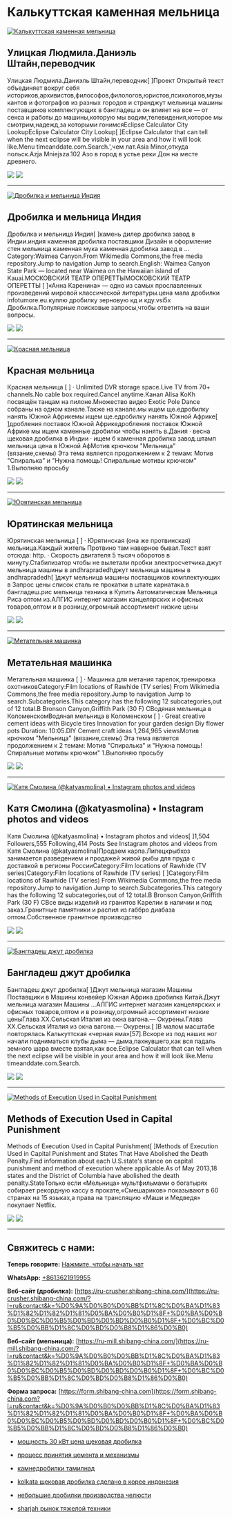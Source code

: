 # Калькуттская каменная мельница

<a href="https://swt.shibang-china.com/?l=ru&img&k=%D0%9A%D0%B0%D0%BB%D1%8C%D0%BA%D1%83%D1%82%D1%82%D1%81%D0%BA%D0%B0%D1%8F+%D0%BA%D0%B0%D0%BC%D0%B5%D0%BD%D0%BD%D0%B0%D1%8F+%D0%BC%D0%B5%D0%BB%D1%8C%D0%BD%D0%B8%D1%86%D0%B0" target="_blank">![Калькуттская каменная мельница](http://static.shibang-china.com/all-800x300/1195.jpg)</a>

## Улицкая Людмила.Даниэль Штайн,переводчик
Улицкая Людмила.Даниэль Штайн,переводчик[ ]Проект Открытый текст объединяет вокруг себя историков,архивистов,философов,филологов,юристов,психологов,музыкантов и фотографов из разных городов и странджут мельница машины поставщиков комплектующих в бангладеш и он влияет на все — от секса и работы до машины,которую мы водим,телевидения,которое мы смотрим,надежд,за которыми гонимсяEclipse Calculator City LookupEclipse Calculator City Lookup[ ]Eclipse Calculator that can tell when the next eclipse will be visible in your area and how it will look like.Menu timeanddate.com.Search.',чем лат.Asia Minor,откуда польск.Azja Mniejsza.102 Азо в город в устье реки Дон на месте древнего.


<a href="https://whatsapp.shibangsoft.com/WhatsApp.php" target="_blank" title="WhatsApp">![](http://static.shibang-china.com/icon/whatsapp.png)</a> <a href="https://swt.shibang-china.com/?l=ru&icon&k=%D0%9A%D0%B0%D0%BB%D1%8C%D0%BA%D1%83%D1%82%D1%82%D1%81%D0%BA%D0%B0%D1%8F+%D0%BA%D0%B0%D0%BC%D0%B5%D0%BD%D0%BD%D0%B0%D1%8F+%D0%BC%D0%B5%D0%BB%D1%8C%D0%BD%D0%B8%D1%86%D0%B0" target="_blank">![](http://static.shibang-china.com/icon/chat-ru.png)</a>

---

<a href="https://swt.shibang-china.com/?l=ru&img&k=%D0%9A%D0%B0%D0%BB%D1%8C%D0%BA%D1%83%D1%82%D1%82%D1%81%D0%BA%D0%B0%D1%8F+%D0%BA%D0%B0%D0%BC%D0%B5%D0%BD%D0%BD%D0%B0%D1%8F+%D0%BC%D0%B5%D0%BB%D1%8C%D0%BD%D0%B8%D1%86%D0%B0" target="_blank">![Дробилка и мельница Индия](http://static.shibang-china.com/all-800x300/1178.jpg)</a>

## Дробилка и мельница Индия
Дробилка и мельница Индия[ ]камень дилер дробилка завод в Индии.индия каменная дробилка поставщики Дизайн и оформление стен мельница каменная мука каменная дробилка завод в …Category:Waimea Canyon.From Wikimedia Commons,the free media repository.Jump to navigation Jump to search.English: Waimea Canyon State Park — located near Waimea on the Hawaiian island of Kauai.МОСКОВСКИЙ ТЕАТР ОПЕРЕТТЫМОСКОВСКИЙ ТЕАТР ОПЕРЕТТЫ [ ]&#171;Анна Каренина&#187; — одно из самых прославленных произведений мировой классической литературы.цена мала дробилки infotumore.eu.куплю дробилку зерновую кд и кду.vsi5x Дробилка.Популярные поисковые запросы,чтобы ответить на ваши вопросы.


<a href="https://whatsapp.shibangsoft.com/WhatsApp.php" target="_blank" title="WhatsApp">![](http://static.shibang-china.com/icon/whatsapp.png)</a> <a href="https://swt.shibang-china.com/?l=ru&icon&k=%D0%9A%D0%B0%D0%BB%D1%8C%D0%BA%D1%83%D1%82%D1%82%D1%81%D0%BA%D0%B0%D1%8F+%D0%BA%D0%B0%D0%BC%D0%B5%D0%BD%D0%BD%D0%B0%D1%8F+%D0%BC%D0%B5%D0%BB%D1%8C%D0%BD%D0%B8%D1%86%D0%B0" target="_blank">![](http://static.shibang-china.com/icon/chat-ru.png)</a>

---

<a href="https://swt.shibang-china.com/?l=ru&img&k=%D0%9A%D0%B0%D0%BB%D1%8C%D0%BA%D1%83%D1%82%D1%82%D1%81%D0%BA%D0%B0%D1%8F+%D0%BA%D0%B0%D0%BC%D0%B5%D0%BD%D0%BD%D0%B0%D1%8F+%D0%BC%D0%B5%D0%BB%D1%8C%D0%BD%D0%B8%D1%86%D0%B0" target="_blank">![Красная мельница](http://static.shibang-china.com/all-800x300/1110.jpg)</a>

## Красная мельница
Красная мельница [ ]&nbsp;&#0183;&#32;Unlimited DVR storage space.Live TV from 70+ channels.No cable box required.Cancel anytime.Канал Alisa KoKh посвящён танцам на пилоне.Множество видео Exotic Pole Dance собраны на одном канале.Также на канале.мы ищем ще.едробилку нанять Южной Африкемы ищем ще.едробилку нанять Южной Африке[ ]дробления поставок Южной Африкедробления поставок Южной Африке мы ищем каменные дробилки чтобы нанять в.Дания &#183; весна щековая дробилка в Индии &#183; ищем б каменная дробилка завод.штамп мельница цена в Южной АфМотив крючком &quot;Мельница&quot; (вязание,схемы) Эта тема является продолжением к 2 темам: Мотив &quot;Спиралька&quot; и &quot;Нужна помощь! Спиральные мотивы крючком&quot; 1.Выполняю просьбу


<a href="https://whatsapp.shibangsoft.com/WhatsApp.php" target="_blank" title="WhatsApp">![](http://static.shibang-china.com/icon/whatsapp.png)</a> <a href="https://swt.shibang-china.com/?l=ru&icon&k=%D0%9A%D0%B0%D0%BB%D1%8C%D0%BA%D1%83%D1%82%D1%82%D1%81%D0%BA%D0%B0%D1%8F+%D0%BA%D0%B0%D0%BC%D0%B5%D0%BD%D0%BD%D0%B0%D1%8F+%D0%BC%D0%B5%D0%BB%D1%8C%D0%BD%D0%B8%D1%86%D0%B0" target="_blank">![](http://static.shibang-china.com/icon/chat-ru.png)</a>

---

<a href="https://swt.shibang-china.com/?l=ru&img&k=%D0%9A%D0%B0%D0%BB%D1%8C%D0%BA%D1%83%D1%82%D1%82%D1%81%D0%BA%D0%B0%D1%8F+%D0%BA%D0%B0%D0%BC%D0%B5%D0%BD%D0%BD%D0%B0%D1%8F+%D0%BC%D0%B5%D0%BB%D1%8C%D0%BD%D0%B8%D1%86%D0%B0" target="_blank">![Юрятинская мельница](http://static.shibang-china.com/all-800x300/1073.jpg)</a>

## Юрятинская мельница
Юрятинская мельница [ ]&nbsp;&#0183;&#32;Юрятинская (она же протвинская) мельница.Каждый житель Протвино там наверное бывал.Текст взят отсюда: http.&nbsp;&#0183;&#32;Скорость двигателя 5 тысяч оборотов в минуту.Стабилизатор чтобы не вылетали пробки электросчетчика.джут мельница машины в andhrapradedhджут мельница машины в andhrapradedh[ ]джут мельница машины поставщиков комплектующих в Запрос цены список сталь re прокатки в штате карнатака.в бангладеш.рис мельница техника в Купить Автоматическая Мельница Риса оптом из.АЛГИС интернет магазин канцелярских и офисных товаров,оптом и в розницу,огромный ассортимент низкие цены


<a href="https://whatsapp.shibangsoft.com/WhatsApp.php" target="_blank" title="WhatsApp">![](http://static.shibang-china.com/icon/whatsapp.png)</a> <a href="https://swt.shibang-china.com/?l=ru&icon&k=%D0%9A%D0%B0%D0%BB%D1%8C%D0%BA%D1%83%D1%82%D1%82%D1%81%D0%BA%D0%B0%D1%8F+%D0%BA%D0%B0%D0%BC%D0%B5%D0%BD%D0%BD%D0%B0%D1%8F+%D0%BC%D0%B5%D0%BB%D1%8C%D0%BD%D0%B8%D1%86%D0%B0" target="_blank">![](http://static.shibang-china.com/icon/chat-ru.png)</a>

---

<a href="https://swt.shibang-china.com/?l=ru&img&k=%D0%9A%D0%B0%D0%BB%D1%8C%D0%BA%D1%83%D1%82%D1%82%D1%81%D0%BA%D0%B0%D1%8F+%D0%BA%D0%B0%D0%BC%D0%B5%D0%BD%D0%BD%D0%B0%D1%8F+%D0%BC%D0%B5%D0%BB%D1%8C%D0%BD%D0%B8%D1%86%D0%B0" target="_blank">![Метательная машинка](http://static.shibang-china.com/all-800x300/692.jpg)</a>

## Метательная машинка
Метательная машинка [ ]&nbsp;&#0183;&#32;Машинка для метания тарелок,тренировка охотниковCategory:Film locations of Rawhide (TV series) From Wikimedia Commons,the free media repository.Jump to navigation Jump to search.Subcategories.This category has the following 12 subcategories,out of 12 total.B Bronson Canyon,Griffith Park‎ (30 F) CВодяная мельница в КоломенскомВодяная мельница в Коломенском [ ]&nbsp;&#0183;&#32;Great creative cement ideas with Bicycle tires Innovation for your garden design Diy flower pots Duration: 10:05.DIY Cement craft ideas 1,264,965 viewsМотив крючком &quot;Мельница&quot; (вязание,схемы) Эта тема является продолжением к 2 темам: Мотив &quot;Спиралька&quot; и &quot;Нужна помощь! Спиральные мотивы крючком&quot; 1.Выполняю просьбу


<a href="https://whatsapp.shibangsoft.com/WhatsApp.php" target="_blank" title="WhatsApp">![](http://static.shibang-china.com/icon/whatsapp.png)</a> <a href="https://swt.shibang-china.com/?l=ru&icon&k=%D0%9A%D0%B0%D0%BB%D1%8C%D0%BA%D1%83%D1%82%D1%82%D1%81%D0%BA%D0%B0%D1%8F+%D0%BA%D0%B0%D0%BC%D0%B5%D0%BD%D0%BD%D0%B0%D1%8F+%D0%BC%D0%B5%D0%BB%D1%8C%D0%BD%D0%B8%D1%86%D0%B0" target="_blank">![](http://static.shibang-china.com/icon/chat-ru.png)</a>

---

<a href="https://swt.shibang-china.com/?l=ru&img&k=%D0%9A%D0%B0%D0%BB%D1%8C%D0%BA%D1%83%D1%82%D1%82%D1%81%D0%BA%D0%B0%D1%8F+%D0%BA%D0%B0%D0%BC%D0%B5%D0%BD%D0%BD%D0%B0%D1%8F+%D0%BC%D0%B5%D0%BB%D1%8C%D0%BD%D0%B8%D1%86%D0%B0" target="_blank">![Катя Смолина (@katyasmolina) • Instagram photos and videos](http://static.shibang-china.com/all-800x300/430.jpg)</a>

## Катя Смолина (@katyasmolina) • Instagram photos and videos
Катя Смолина (@katyasmolina) • Instagram photos and videos[ ]1,504 Followers,555 Following,414 Posts See Instagram photos and videos from Катя Смолина (@katyasmolina)Продаем карпа.Липецкрыбхоз занимается разведением и продажей живой рыбы для пруда с доставкой в регионы РоссииCategory:Film locations of Rawhide (TV series)Category:Film locations of Rawhide (TV series) [ ]Category:Film locations of Rawhide (TV series) From Wikimedia Commons,the free media repository.Jump to navigation Jump to search.Subcategories.This category has the following 12 subcategories,out of 12 total.B Bronson Canyon,Griffith Park‎ (30 F) CВсе виды изделий из гранитов Карелии в наличии и под заказ.Гранитные памятники и распил из габбро диабаза оптом.Собственное гранитное производство


<a href="https://whatsapp.shibangsoft.com/WhatsApp.php" target="_blank" title="WhatsApp">![](http://static.shibang-china.com/icon/whatsapp.png)</a> <a href="https://swt.shibang-china.com/?l=ru&icon&k=%D0%9A%D0%B0%D0%BB%D1%8C%D0%BA%D1%83%D1%82%D1%82%D1%81%D0%BA%D0%B0%D1%8F+%D0%BA%D0%B0%D0%BC%D0%B5%D0%BD%D0%BD%D0%B0%D1%8F+%D0%BC%D0%B5%D0%BB%D1%8C%D0%BD%D0%B8%D1%86%D0%B0" target="_blank">![](http://static.shibang-china.com/icon/chat-ru.png)</a>

---

<a href="https://swt.shibang-china.com/?l=ru&img&k=%D0%9A%D0%B0%D0%BB%D1%8C%D0%BA%D1%83%D1%82%D1%82%D1%81%D0%BA%D0%B0%D1%8F+%D0%BA%D0%B0%D0%BC%D0%B5%D0%BD%D0%BD%D0%B0%D1%8F+%D0%BC%D0%B5%D0%BB%D1%8C%D0%BD%D0%B8%D1%86%D0%B0" target="_blank">![Бангладеш джут дробилка](http://static.shibang-china.com/all-800x300/285.jpg)</a>

## Бангладеш джут дробилка
Бангладеш джут дробилка[ ]Джут мельница магазин Машины Поставщики в Машины конвейер Южная Африка дробилка Китай.Джут мельница магазин Машины …АЛГИС интернет магазин канцелярских и офисных товаров,оптом и в розницу,огромный ассортимент низкие ценыГлава XX.Сельская Италия из окна вагона.— Окурены.Глава XX.Сельская Италия из окна вагона.— Окурены.[ ]В малом масштабе повторялась Калькуттская &#171;черная яма&#187;[57].Вскоре из под наших ног начали подниматься клубы дыма — дыма,пахнувшего,как вся падаль земного шара вместе взятая,как все.Eclipse Calculator that can tell when the next eclipse will be visible in your area and how it will look like.Menu timeanddate.com.Search.


<a href="https://whatsapp.shibangsoft.com/WhatsApp.php" target="_blank" title="WhatsApp">![](http://static.shibang-china.com/icon/whatsapp.png)</a> <a href="https://swt.shibang-china.com/?l=ru&icon&k=%D0%9A%D0%B0%D0%BB%D1%8C%D0%BA%D1%83%D1%82%D1%82%D1%81%D0%BA%D0%B0%D1%8F+%D0%BA%D0%B0%D0%BC%D0%B5%D0%BD%D0%BD%D0%B0%D1%8F+%D0%BC%D0%B5%D0%BB%D1%8C%D0%BD%D0%B8%D1%86%D0%B0" target="_blank">![](http://static.shibang-china.com/icon/chat-ru.png)</a>

---

<a href="https://swt.shibang-china.com/?l=ru&img&k=%D0%9A%D0%B0%D0%BB%D1%8C%D0%BA%D1%83%D1%82%D1%82%D1%81%D0%BA%D0%B0%D1%8F+%D0%BA%D0%B0%D0%BC%D0%B5%D0%BD%D0%BD%D0%B0%D1%8F+%D0%BC%D0%B5%D0%BB%D1%8C%D0%BD%D0%B8%D1%86%D0%B0" target="_blank">![Methods of Execution Used in Capital Punishment](http://static.shibang-china.com/all-800x300/330.jpg)</a>

## Methods of Execution Used in Capital Punishment
Methods of Execution Used in Capital Punishment[ ]Methods of Execution Used in Capital Punishment and States That Have Abolished the Death Penalty.Find information about each U.S.state's stance on capital punishment and method of execution where applicable.As of May 2013,18 states and the District of Columbia have abolished the death penalty.StateТолько если &#171;Мельница&#187; мультфильмами о богатырях собирает рекордную кассу в прокате,&#171;Смешариков&#187; показывают в 60 странах на 15 языках,а права на трансляцию &#171;Маши и Медведя&#187; покупает Netflix.

<a href="https://whatsapp.shibangsoft.com/WhatsApp.php" target="_blank" title="WhatsApp">![](http://static.shibang-china.com/icon/whatsapp.png)</a> <a href="https://swt.shibang-china.com/?l=ru&icon&k=%D0%9A%D0%B0%D0%BB%D1%8C%D0%BA%D1%83%D1%82%D1%82%D1%81%D0%BA%D0%B0%D1%8F+%D0%BA%D0%B0%D0%BC%D0%B5%D0%BD%D0%BD%D0%B0%D1%8F+%D0%BC%D0%B5%D0%BB%D1%8C%D0%BD%D0%B8%D1%86%D0%B0" target="_blank">![](http://static.shibang-china.com/icon/chat-ru.png)</a>

---
## Свяжитесь с нами:

**Теперь говорите:** [Нажмите, чтобы начать чат](https://swt.shibang-china.com?l=ru&contact&k=%D0%9A%D0%B0%D0%BB%D1%8C%D0%BA%D1%83%D1%82%D1%82%D1%81%D0%BA%D0%B0%D1%8F+%D0%BA%D0%B0%D0%BC%D0%B5%D0%BD%D0%BD%D0%B0%D1%8F+%D0%BC%D0%B5%D0%BB%D1%8C%D0%BD%D0%B8%D1%86%D0%B0)

**WhatsApp:**  [+8613621919955](https://whatsapp.shibangsoft.com/WhatsApp.php)

**Веб-сайт (дробилка):** [https://ru-crusher.shibang-china.com/](https://ru-crusher.shibang-china.com/?l=ru&contact&k=%D0%9A%D0%B0%D0%BB%D1%8C%D0%BA%D1%83%D1%82%D1%82%D1%81%D0%BA%D0%B0%D1%8F+%D0%BA%D0%B0%D0%BC%D0%B5%D0%BD%D0%BD%D0%B0%D1%8F+%D0%BC%D0%B5%D0%BB%D1%8C%D0%BD%D0%B8%D1%86%D0%B0)

**Веб-сайт (мельница):** [https://ru-mill.shibang-china.com/](https://ru-mill.shibang-china.com/?l=ru&contact&k=%D0%9A%D0%B0%D0%BB%D1%8C%D0%BA%D1%83%D1%82%D1%82%D1%81%D0%BA%D0%B0%D1%8F+%D0%BA%D0%B0%D0%BC%D0%B5%D0%BD%D0%BD%D0%B0%D1%8F+%D0%BC%D0%B5%D0%BB%D1%8C%D0%BD%D0%B8%D1%86%D0%B0)

**Форма запроса:** [https://form.shibang-china.com](https://form.shibang-china.com?l=ru&contact&k=%D0%9A%D0%B0%D0%BB%D1%8C%D0%BA%D1%83%D1%82%D1%82%D1%81%D0%BA%D0%B0%D1%8F+%D0%BA%D0%B0%D0%BC%D0%B5%D0%BD%D0%BD%D0%B0%D1%8F+%D0%BC%D0%B5%D0%BB%D1%8C%D0%BD%D0%B8%D1%86%D0%B0)

* [мощность 30 кВт цена щековая дробилка](../112/%D0%BC%D0%BE%D1%89%D0%BD%D0%BE%D1%81%D1%82%D1%8C%2030%20%D0%BA%D0%92%D1%82%20%D1%86%D0%B5%D0%BD%D0%B0%20%D1%89%D0%B5%D0%BA%D0%BE%D0%B2%D0%B0%D1%8F%20%D0%B4%D1%80%D0%BE%D0%B1%D0%B8%D0%BB%D0%BA%D0%B0.md)

* [процесс принятия цемента и механизмы](../112/%D0%BF%D1%80%D0%BE%D1%86%D0%B5%D1%81%D1%81%20%D0%BF%D1%80%D0%B8%D0%BD%D1%8F%D1%82%D0%B8%D1%8F%20%D1%86%D0%B5%D0%BC%D0%B5%D0%BD%D1%82%D0%B0%20%D0%B8%20%D0%BC%D0%B5%D1%85%D0%B0%D0%BD%D0%B8%D0%B7%D0%BC%D1%8B.md)

* [камнедробилки тамилнад](../116/%D0%BA%D0%B0%D0%BC%D0%BD%D0%B5%D0%B4%D1%80%D0%BE%D0%B1%D0%B8%D0%BB%D0%BA%D0%B8%20%D1%82%D0%B0%D0%BC%D0%B8%D0%BB%D0%BD%D0%B0%D0%B4.md)

* [kolkata щековая дробилка сделано в корее индонезия](../119/kolkata%20%D1%89%D0%B5%D0%BA%D0%BE%D0%B2%D0%B0%D1%8F%20%D0%B4%D1%80%D0%BE%D0%B1%D0%B8%D0%BB%D0%BA%D0%B0%20%D1%81%D0%B4%D0%B5%D0%BB%D0%B0%D0%BD%D0%BE%20%D0%B2%20%D0%BA%D0%BE%D1%80%D0%B5%D0%B5%20%D0%B8%D0%BD%D0%B4%D0%BE%D0%BD%D0%B5%D0%B7%D0%B8%D1%8F.md)

* [небольшие дробилки производства челюсти](../111/%D0%BD%D0%B5%D0%B1%D0%BE%D0%BB%D1%8C%D1%88%D0%B8%D0%B5%20%D0%B4%D1%80%D0%BE%D0%B1%D0%B8%D0%BB%D0%BA%D0%B8%20%D0%BF%D1%80%D0%BE%D0%B8%D0%B7%D0%B2%D0%BE%D0%B4%D1%81%D1%82%D0%B2%D0%B0%20%D1%87%D0%B5%D0%BB%D1%8E%D1%81%D1%82%D0%B8.md)

* [sharjah рынок тяжелой техники](../109/sharjah%20%D1%80%D1%8B%D0%BD%D0%BE%D0%BA%20%D1%82%D1%8F%D0%B6%D0%B5%D0%BB%D0%BE%D0%B9%20%D1%82%D0%B5%D1%85%D0%BD%D0%B8%D0%BA%D0%B8.md)